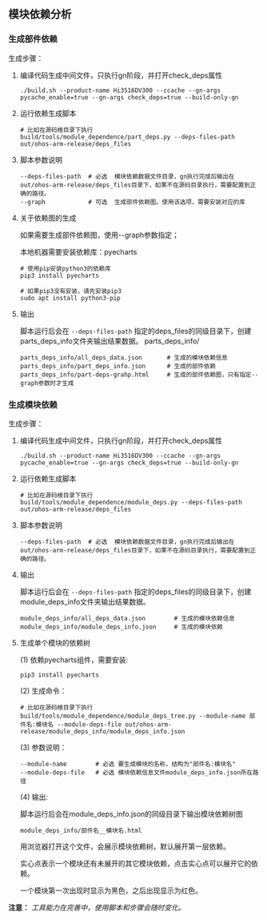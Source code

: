 

## 模块依赖分析



### 生成部件依赖



生成步骤：

1. 编译代码生成中间文件，只执行gn阶段，并打开check_deps属性

   ```shell
   ./build.sh --product-name Hi3516DV300 --ccache --gn-args pycache_enable=true --gn-args check_deps=true --build-only-gn 
   ```

2. 运行依赖生成脚本

   ```shell
   # 比如在源码根目录下执行
   build/tools/module_dependence/part_deps.py --deps-files-path out/ohos-arm-release/deps_files
   ```

3. 脚本参数说明

   ```
   --deps-files-path  # 必选  模块依赖数据文件目录，gn执行完成后输出在out/ohos-arm-release/deps_files目录下，如果不在源码目录执行，需要配置到正确的路径。
   --graph            # 可选  生成部件依赖图。使用该选项，需要安装对应的库
   ```

4. 关于依赖图的生成

   如果需要生成部件依赖图，使用--graph参数指定；

   本地机器需要安装依赖库：pyecharts

   ```
   # 使用pip安装python3的依赖库
   pip3 install pyecharts
   
   # 如果pip3没有安装，请先安装pip3
   sudo apt install python3-pip
   ```
   
5. 输出

   脚本运行后会在 `--deps-files-path` 指定的deps_files的同级目录下，创建parts_deps_info文件夹输出结果数据。
   parts_deps_info/
   ```
   parts_deps_info/all_deps_data.json       # 生成的模块依赖信息
   parts_deps_info/part_deps_info.json      # 生成的部件依赖
   parts_deps_info/part-deps-grahp.html     # 生成的部件依赖图，只有指定--graph参数时才生成
   ```

   
### 生成模块依赖



生成步骤：

1. 编译代码生成中间文件，只执行gn阶段，并打开check_deps属性

   ```shell
   ./build.sh --product-name Hi3516DV300 --ccache --gn-args pycache_enable=true --gn-args check_deps=true --build-only-gn 
   ```

2. 运行依赖生成脚本

   ```shell
   # 比如在源码根目录下执行
   build/tools/module_dependence/module_deps.py --deps-files-path out/ohos-arm-release/deps_files
   ```

3. 脚本参数说明

   ```
   --deps-files-path  # 必选  模块依赖数据文件目录，gn执行完成后输出在out/ohos-arm-release/deps_files目录下，如果不在源码目录执行，需要配置到正确的路径。
   ```

4. 输出

   脚本运行后会在 `--deps-files-path` 指定的deps_files的同级目录下，创建module_deps_info文件夹输出结果数据。
   ```
   module_deps_info/all_deps_data.json        # 生成的模块依赖信息
   module_deps_info/module_deps_info.json     # 生成的模块依赖
   ```

5. 生成单个模块的依赖树

   (1) 依赖pyecharts组件，需要安装:

      ```
      pip3 install pyecharts
      ```

   (2) 生成命令：

      ```
      # 比如在源码根目录下执行
      build/tools/module_dependence/module_deps_tree.py --module-name 部件名:模块名 --module-deps-file out/ohos-arm-release/module_deps_info/module_deps_info.json
      ```

   (3) 参数说明：

      ```
      --module-name        # 必选 要生成模块的名称，结构为"部件名:模块名"
      --module-deps-file   # 必选 模块依赖信息文件module_deps_info.json所在路径
      ```

   (4) 输出:

      脚本运行后会在module_deps_info.json的同级目录下输出模块依赖树图

      ```
      module_deps_info/部件名__模块名.html
      ```

      用浏览器打开这个文件，会展示模块依赖树，默认展开第一层依赖。

      实心点表示一个模块还有未展开的其它模块依赖，点击实心点可以展开它的依赖。

      一个模块第一次出现时显示为黑色，之后出现显示为红色。




**注意：**
*工具能力在完善中，使用脚本和步骤会随时变化。*
